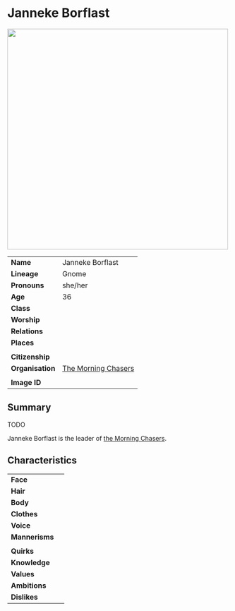 # Janneke Borflast

<img src="https://raw.githubusercontent.com/jesskelsall/astarus-images/main/characters/portraits/imageid.png" height="500" />

|||
| --- | --- |
| **Name** | Janneke Borflast | character.3
| **Lineage** | Gnome |
| **Pronouns** | she/her |
| **Age** | 36 |
| **Class** | |
| **Worship** | |
| **Relations** | |
| **Places** | |
|||
| **Citizenship** | |
| **Organisation** | [The Morning Chasers](../organisations/the-morning-chasers.md) |
|||
| **Image ID** | |

## Summary

TODO

Janneke Borflast is the leader of [the Morning Chasers](../organisations/the-morning-chasers.md).

## Characteristics

| | |
| --- | --- |
| **Face** | | characteristics.2
| **Hair** | |
| **Body** | |
| **Clothes** | |
| **Voice** | |
| **Mannerisms** | |
| | |
| **Quirks** | |
| **Knowledge** | |
| **Values** | |
| **Ambitions** | |
| **Dislikes** | |